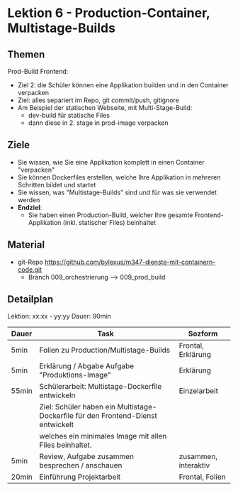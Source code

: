 # Lektion 6 - Production-Container, Multistage-Builds

## Themen

Prod-Build Frontend:
- Ziel 2: die Schüler können eine Applikation builden und in den Container verpacken
- Ziel: alles separiert im Repo, git commit/push, gitignore
- Am Beispiel der statischen Webseite, mit Multi-Stage-Build:
  - dev-build für statische Files
  - dann diese in 2. stage in prod-image verpacken

## Ziele

- Sie wissen, wie Sie eine Applikation komplett in einen Container "verpacken"
- Sie können Dockerfiles erstellen, welche Ihre Applikation in mehreren Schritten bildet und startet
- Sie wissen, was "Multistage-Builds" sind und für was sie verwendet werden
- **Endziel**:
  - Sie haben einen Production-Build, welcher Ihre gesamte Frontend-Applikation (inkl. statischer Files) beinhaltet


## Material

- git-Repo https://github.com/bylexus/m347-dienste-mit-containern-code.git
  - Branch 009_orchestrierung --> 009_prod_build


## Detailplan


Lektion: xx:xx - yy:yy
Dauer: 90min

| Dauer | Task                                                                             | Sozform              |
| ----- | -------------------------------------------------------------------------------- | -------------------- |
| 5min  | Folien zu Production/Multistage-Builds                                           | Frontal, Erklärung   |
| 5min  | Erklärung / Abgabe Aufgabe "Produktions-Image"                                   | Erklärung            |
| 55min | Schülerarbeit: Multistage-Dockerfile entwickeln                                  | Einzelarbeit         |
|       | Ziel: Schüler haben ein Multistage-Dockerfile für den Frontend-Dienst entwickelt |                      |
|       | welches ein minimales Image mit allen Files beinhaltet.                          |                      |
| 5min  | Review, Aufgabe zusammen besprechen / anschauen                                  | zusammen, interaktiv |
| 20min | Einführung Projektarbeit                                                         | Frontal, Folien      |

